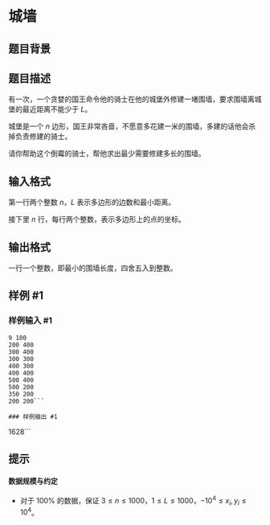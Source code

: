 # 城墙

## 题目背景



## 题目描述

有一次，一个贪婪的国王命令他的骑士在他的城堡外修建一堵围墙，要求围墙离城堡的最近距离不能少于 $L$。

城堡是一个 $n$ 边形，国王非常吝啬，不愿意多花建一米的围墙，多建的话他会杀掉负责修建的骑士。

请你帮助这个倒霉的骑士，帮他求出最少需要修建多长的围墙。

## 输入格式

第一行两个整数 $n$，$L$ 表示多边形的边数和最小距离。

接下里 $n$ 行，每行两个整数，表示多边形上的点的坐标。

## 输出格式

一行一个整数，即最小的围墙长度，四舍五入到整数。

## 样例 #1

### 样例输入 #1
```
9 100
200 400
300 400
300 300
400 300
400 400
500 400
500 200
350 200
200 200```

### 样例输出 #1

```
1628```

## 提示

#### 数据规模与约定
- 对于 $100\%$ 的数据，保证 $3\le n\le1000$，$1\le L\le1000$，$-10^4\leq x_i,y_i\leq 10^4$。
